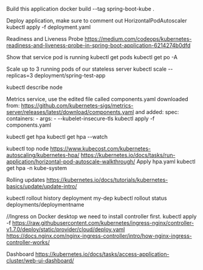 Build this application
docker build --tag spring-boot-kube .

Deploy application, make sure to comment out HorizontalPodAutoscaler
kubectl apply -f deployment.yaml

Readiness and Liveness Probe
https://medium.com/codeops/kubernetes-readiness-and-liveness-probe-in-spring-boot-application-6214274b0dfd

Show that service pod is running
kubectl get pods
kubectl get po -A

Scale up to 3 running pods of our stateless server
kubectl scale --replicas=3 deployment/spring-test-app

kubectl describe node

Metrics service, use the edited file called components.yaml downloaded from:
https://github.com/kubernetes-sigs/metrics-server/releases/latest/download/components.yaml
and added:
    spec:
    containers:
    - args:
      - --kubelet-insecure-tls
kubectl apply -f components.yaml

kubectl get hpa
kubectl get hpa --watch

kubectl top node
https://www.kubecost.com/kubernetes-autoscaling/kubernetes-hpa/
https://kubernetes.io/docs/tasks/run-application/horizontal-pod-autoscale-walkthrough/
Apply hpa.yaml
kubectl get hpa -n kube-system

Rolling updates
https://kubernetes.io/docs/tutorials/kubernetes-basics/update/update-intro/

kubectl rollout history deployment my-dep
kubectl rollout status deployments/deploymentname

//Ingress on Docker desktop we need to install controller first.
kubectl apply -f https://raw.githubusercontent.com/kubernetes/ingress-nginx/controller-v1.7.0/deploy/static/provider/cloud/deploy.yaml
https://docs.nginx.com/nginx-ingress-controller/intro/how-nginx-ingress-controller-works/

Dashboard
https://kubernetes.io/docs/tasks/access-application-cluster/web-ui-dashboard/
